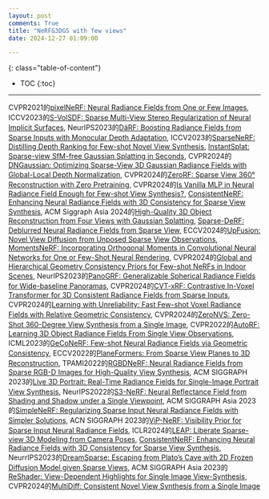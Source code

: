 ```yaml
---
layout: post
comments: True
title: "NeRF&3DGS with few views"
date: 2024-12-27 01:09:00

---
```


<!--more-->

{: class="table-of-content"}
* TOC
{:toc}

---

CVPR2021的[pixelNeRF: Neural Radiance Fields from One or Few Images](https://alexyu.net/pixelnerf/), ICCV2023的[S-VolSDF: Sparse Multi-View Stereo Regularization of Neural Implicit Surfaces](https://hao-yu-wu.github.io/s-volsdf/), NeurIPS2023的[DäRF: Boosting Radiance Fields from Sparse Inputs with Monocular Depth Adaptation](https://github.com/cvlab-kaist/DaRF), ICCV2023的[SparseNeRF: Distilling Depth Ranking for Few-shot Novel View Synthesis](https://sparsenerf.github.io/), [InstantSplat: Sparse-view SfM-free Gaussian Splatting in Seconds](https://instantsplat.github.io/), CVPR2024的[DNGaussian: Optimizing Sparse-View 3D Gaussian Radiance Fields with Global-Local Depth Normalization](https://fictionarry.github.io/DNGaussian/), CVPR2024的[ZeroRF: Sparse View 360° Reconstruction with Zero Pretraining](https://sarahweiii.github.io/zerorf/), CVPR2024的[Is Vanilla MLP in Neural Radiance Field Enough for Few-shot View Synthesis?](https://openaccess.thecvf.com/content/CVPR2024/papers/Zhu_Is_Vanilla_MLP_in_Neural_Radiance_Field_Enough_for_Few-shot_CVPR_2024_paper.pdf), [ConsistentNeRF: Enhancing Neural Radiance Fields with 3D Consistency for Sparse View Synthesis](https://skhu101.github.io/ConsistentNeRF/), ACM Siggraph Asia 2024的[High-Quality 3D Object Reconstruction from Four Views with Gaussian Splatting](https://gaussianobject.github.io/), [Sparse-DeRF: Deblurred Neural Radiance Fields from Sparse View](https://dogyoonlee.github.io/sparsederf/), ECCV2024的[UpFusion: Novel View Diffusion from Unposed Sparse View Observations](https://upfusion3d.github.io/), [MomentsNeRF: Incorporating Orthogonal Moments in Convolutional Neural Networks for One or Few-Shot Neural Rendering](https://amughrabi.github.io/momentsnerf/), CVPR2024的[Global and Hierarchical Geometry Consistency Priors for Few-shot NeRFs in Indoor Scenes](https://github.com/XT5un/P2NeRF), NeurIPS2023的[PanoGRF: Generalizable Spherical Radiance Fields for Wide-baseline Panoramas](https://thucz.github.io/PanoGRF/), CVPR2024的[CVT-xRF: Contrastive In-Voxel Transformer for 3D Consistent Radiance Fields from Sparse Inputs](https://zhongyingji.github.io/CVT-xRF/), CVPR2024的[Learning with Unreliability: Fast Few-shot Voxel Radiance Fields with Relative Geometric Consistency](https://github.com/HKCLynn/ReVoRF), CVPR2024的[ZeroNVS: Zero-Shot 360-Degree View Synthesis from a Single Image](https://kylesargent.github.io/zeronvs/), CVPR2022的[AutoRF: Learning 3D Object Radiance Fields From Single View Observations](https://github.com/skyhehe123/AutoRF-pytorch), ICML2023的[GeCoNeRF: Few-shot Neural Radiance Fields via Geometric Consistency](https://cvlab-kaist.github.io/GeCoNeRF/), ECCV2022的[PlaneFormers: From Sparse View Planes to 3D Reconstruction](https://samiragarwala.github.io/PlaneFormers/), TPAMI2022的[RGBDNeRF: Neural Radiance Fields from Sparse RGB-D Images for High-Quality View Synthesis](http://geometrylearning.com/rgbdnerf/), ACM SIGGRAPH 2023的[Live 3D Portrait: Real-Time Radiance Fields for Single-Image Portrait View Synthesis](https://research.nvidia.com/labs/nxp/lp3d/), NeurIPS2022的[S3-NeRF: Neural Reflectance Field from Shading and Shadow under a Single Viewpoint](https://ywq.github.io/s3nerf/), ACM SIGGRAPH Asia 2023的[SimpleNeRF: Regularizing Sparse Input Neural Radiance Fields with Simpler Solutions](https://nagabhushansn95.github.io/publications/2023/SimpleNeRF.html), ACN SIGGRAPH 2023的[ViP-NeRF: Visibility Prior for Sparse Input Neural Radiance Fields](https://github.com/NagabhushanSN95/ViP-NeRF), ICLR2024的[LEAP: Liberate Sparse-view 3D Modeling
from Camera Poses](https://hwjiang1510.github.io/LEAP/), [ConsistentNeRF: Enhancing Neural Radiance Fields with 3D Consistency for Sparse View Synthesis](https://skhu101.github.io/ConsistentNeRF/), NeurrIPS2023的[DreamSparse: Escaping from Plato’s Cave with 2D Frozen Diffusion Model given Sparse Views](https://sites.google.com/view/dreamsparse-webpage), ACM SIGGRAPH Asia 2023的[ReShader: View-Dependent Highlights for Single Image View-Synthesis](https://github.com/avinashpaliwal/ReShader), CVPR2024的[MultiDiff: Consistent Novel View Synthesis from a Single Image](https://sirwyver.github.io/MultiDiff/)

